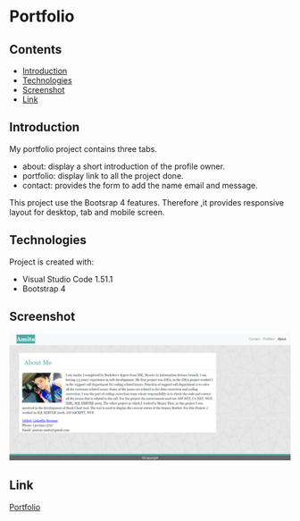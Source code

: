 # Portfolio

## Contents

* [Introduction](#Introduction)
* [Technologies](#Technologies)
* [Screenshot](#Screenshot)
* [Link](#Link)

## Introduction

My portfolio project contains three tabs.

* about: display a short introduction of the profile owner.
* portfolio: display link to all the project done.
* contact: provides the form to add the name email and message.

This project use the Bootsrap 4 features. Therefore ,it provides responsive layout for desktop, tab and mobile screen.

## Technologies

Project is created with:

* Visual Studio Code 1.51.1
* Bootstrap 4

## Screenshot

![image](./src/images/screenshot.png)
## Link

[Portfolio](https://panwaramita.github.io/Updated-Portfolio/)
